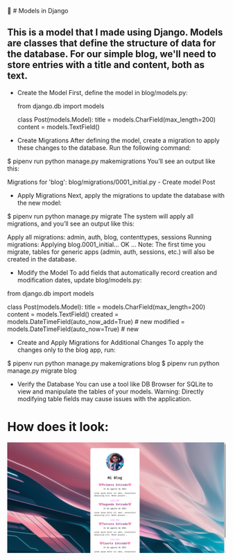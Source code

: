 📝 # Models in Django

## This is a model that I made using Django. Models are classes that define the structure of data for the database. For our simple blog, we'll need to store entries with a title and content, both as text.

*  Create the Model
First, define the model in blog/models.py:


    from django.db import models

    class Post(models.Model):
        title = models.CharField(max_length=200)
        content = models.TextField()


*  Create Migrations
After defining the model, create a migration to apply these changes to the database. Run the following command:


$ pipenv run python manage.py makemigrations
You’ll see an output like this:

Migrations for 'blog':
  blog/migrations/0001_initial.py
    - Create model Post


* Apply Migrations
Next, apply the migrations to update the database with the new model:

$ pipenv run python manage.py migrate
The system will apply all migrations, and you’ll see an output like this:


Apply all migrations: admin, auth, blog, contenttypes, sessions
Running migrations:
  Applying blog.0001_initial... OK
  ...
Note: The first time you migrate, tables for generic apps (admin, auth, sessions, etc.) will also be created in the database.

*  Modify the Model
To add fields that automatically record creation and modification dates, update blog/models.py:


from django.db import models
    
class Post(models.Model):
    title = models.CharField(max_length=200)
    content = models.TextField()
    created = models.DateTimeField(auto_now_add=True)  # new
    modified = models.DateTimeField(auto_now=True)     # new


* Create and Apply Migrations for Additional Changes
To apply the changes only to the blog app, run:

$ pipenv run python manage.py makemigrations blog
$ pipenv run python manage.py migrate blog



* Verify the Database
You can use a tool like DB Browser for SQLite to view and manipulate the tables of your models. Warning: Directly modifying table fields may cause issues with the application.



# How does it look: 

![Image_demo](https://github.com/Ornella-Gigante/python-django-blog/raw/main/django-project/blog_demo/blog/static/blog/blog_done.png)


